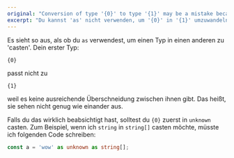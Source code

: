```yaml
---
original: "Conversion of type '{0}' to type '{1}' may be a mistake because neither type sufficiently overlaps with the other. If this was intentional, convert the expression to 'unknown' first."
excerpt: "Du kannst 'as' nicht verwenden, um '{0}' in '{1}' umzuwandeln - sie haben nicht genug gemeinsam."
---
```


Es sieht so aus, als ob du `as` verwendest, um einen Typ in einen anderen zu 'casten'. Dein erster Typ:

```
{0}
```

passt nicht zu

```
{1}
```

weil es keine ausreichende Überschneidung zwischen ihnen gibt. Das heißt, sie sehen nicht genug wie einander aus.

Falls du das wirklich beabsichtigt hast, solltest du `{0}` zuerst in `unknown` casten. Zum Beispiel, wenn ich `string` in `string[]` casten möchte, müsste ich folgenden Code schreiben:

```ts twoslash
const a = 'wow' as unknown as string[];
```
